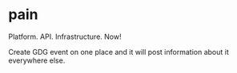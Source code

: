 # pain
Platform. API. Infrastructure. Now!

Create GDG event on one place and it will post information about it everywhere else.
